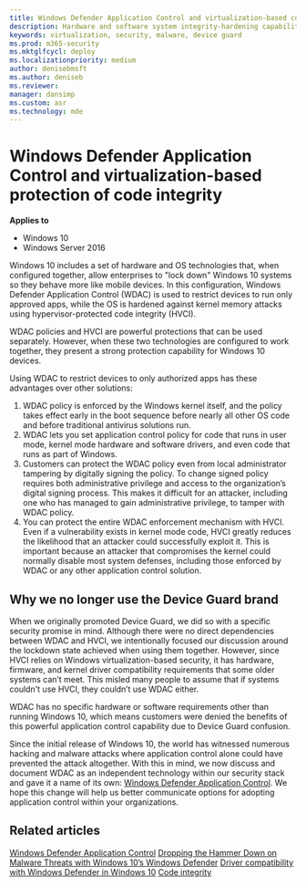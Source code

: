 ```yaml
---
title: Windows Defender Application Control and virtualization-based code integrity (Windows 10)
description: Hardware and software system integrity-hardening capabilities that can be deployed separately or in combination with Windows Defender Application Control (WDAC).
keywords: virtualization, security, malware, device guard
ms.prod: m365-security
ms.mktglfcycl: deploy
ms.localizationpriority: medium
author: denisebmsft
ms.author: deniseb
ms.reviewer: 
manager: dansimp
ms.custom: asr
ms.technology: mde
---
```


# Windows Defender Application Control and virtualization-based protection of code integrity

**Applies to**

- Windows 10
- Windows Server 2016

Windows 10 includes a set of hardware and OS technologies that, when configured together, allow enterprises to "lock down" Windows 10 systems so they behave more like mobile devices. In this configuration, Windows Defender Application Control (WDAC) is used to restrict devices to run only approved apps, while the OS is hardened against kernel memory attacks using hypervisor-protected code integrity (HVCI).

WDAC policies and HVCI are powerful protections that can be used separately. However, when these two technologies are configured to work together, they present a strong protection capability for Windows 10 devices.  

Using WDAC to restrict devices to only authorized apps has these advantages over other solutions:

1. WDAC policy is enforced by the Windows kernel itself, and the policy takes effect early in the boot sequence before nearly all other OS code and before traditional antivirus solutions run.
2. WDAC lets you set application control policy for code that runs in user mode, kernel mode hardware and software drivers, and even code that runs as part of Windows.
3. Customers can protect the WDAC policy even from local administrator tampering by digitally signing the policy. To change signed policy requires both administrative privilege and access to the organization’s digital signing process. This makes it difficult for an attacker, including one who has managed to gain administrative privilege, to tamper with WDAC policy.
4. You can protect the entire WDAC enforcement mechanism with HVCI. Even if a vulnerability exists in kernel mode code, HVCI greatly reduces the likelihood that an attacker could successfully exploit it. This is important because an attacker that compromises the kernel could normally disable most system defenses, including those enforced by WDAC or any other application control solution.

## Why we no longer use the Device Guard brand

When we originally promoted Device Guard, we did so with a specific security promise in mind. Although there were no direct dependencies between WDAC and HVCI, we intentionally focused our discussion around the lockdown state achieved when using them together. However, since HVCI relies on Windows virtualization-based security, it has hardware, firmware, and kernel driver compatibility requirements that some older systems can’t meet. This misled many people to assume that if systems couldn't use HVCI, they couldn’t use WDAC either.

WDAC has no specific hardware or software requirements other than running Windows 10, which means customers were denied the benefits of this powerful application control capability due to Device Guard confusion.

Since the initial release of Windows 10, the world has witnessed numerous hacking and malware attacks where application control alone could have prevented the attack altogether. With this in mind, we now discuss and document WDAC as an independent technology within our security stack and gave it a name of its own: [Windows Defender Application Control](../windows-defender-application-control/windows-defender-application-control.md).
We hope this change will help us better communicate options for adopting application control within your organizations.

## Related articles

[Windows Defender Application Control](../windows-defender-application-control/windows-defender-application-control.md)
[Dropping the Hammer Down on Malware Threats with Windows 10’s Windows Defender](https://channel9.msdn.com/Events/Ignite/2015/BRK2336)
[Driver compatibility with Windows Defender in Windows 10](https://blogs.msdn.microsoft.com/windows_hardware_certification/2015/05/22/driver-compatibility-with-device-guard-in-windows-10)
[Code integrity](/previous-versions/windows/it-pro/windows-server-2008-R2-and-2008/dd348642(v=ws.10))
